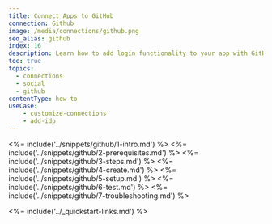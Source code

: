 ```yaml
---
title: Connect Apps to GitHub
connection: Github
image: /media/connections/github.png
seo_alias: github
index: 16
description: Learn how to add login functionality to your app with GitHub. You can also access the GitHub API.
toc: true
topics:
  - connections
  - social
  - github
contentType: how-to
useCase:
    - customize-connections
    - add-idp
---
```


<%= include('../snippets/github/1-intro.md') %>
<%= include('../snippets/github/2-prerequisites.md') %>
<%= include('../snippets/github/3-steps.md') %>
<%= include('../snippets/github/4-create.md') %>
<%= include('../snippets/github/5-setup.md') %>
<%= include('../snippets/github/6-test.md') %>
<%= include('../snippets/github/7-troubleshooting.md') %>


<%= include('../_quickstart-links.md') %>
